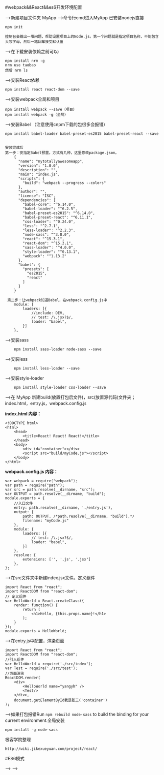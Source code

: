 #webpack&&React&&es6开发环境配置


—>新建项目文件夹  MyApp
—>命令行cmd进入MyApp 已安装nodejs直接
        
    npm init

    控制台会输出一堆问题，帮助设置项目上的Node.js。第一个问题就是指定项目名称，不能包含大写字母，然后一路回车接受默认值

—>在下载安装依赖之前可以:

    npm install nrm -g
    nrm use taobao
    然后 nrm ls


—>安装React依赖

    npm install react react-dom --save

—>安装webpack全局和项目
    
    npm install webpack --save（项目）
    npm install webpack -g（全局）    

—>安装Babel （注意使用cnpm下载的包很多会报错）
    
    npm install babel-loader babel-preset-es2015 babel-preset-react --save
        

    安装完成后
    第一步：安指定Babel预置，方式有几种，这里修改package.json。
        {
          "name": "mytotallyawesomeapp",
          "version": "1.0.0",
          "description": "",
          "main": "index.js",
          "scripts": {
            "build": "webpack --progress --colors"
          },
          "author": "",
          "license": "ISC",
          "dependencies": {
            "babel-core": "^6.14.0",
            "babel-loader": "^6.2.5",
            "babel-preset-es2015": "^6.14.0",
            "babel-preset-react": "^6.11.1",
            "css-loader": "^0.24.0",
            "less": "^2.7.1",
            "less-loader": "^2.2.3",
            "node-sass": "^3.8.0",
            "react": "^15.3.1",
            "react-dom": "^15.3.1",
            "sass-loader": "^4.0.0",
            "style-loader": "^0.13.1",
            "webpack": "^1.13.2"
          },
          "babel": {
            "presets": [
              "es2015",
              "react"
            ]
          }
        }

     第二步：让webpack知道Babel，在webpack.config.js中
        module: {
            loaders: [{
                //include: DEV,
                // test: /\.jsx?$/,
                loader: "babel",
            }]
        },

—>安装sass
    
        npm install sass-loader node-sass --save

—>安装less

        npm install less-loader --save

—>安装style-loader
    
        npm install style-loader css-loader --save

—>在 MyApp 新建build(放置打包后文件)，src(放置源代码)文件夹；
    index.html，entry.js，webpack.config.js

**index.html 内容：**

    <!DOCTYPE html>
    <html>
        <head>
            <title>React! React! React!</title>
        </head>
        <body>
            <div id="container"></div>
            <script src="build/myCode.js"></script>
        </body>
    </html>

**webpack.config.js 内容：**

    var webpack = require("webpack");
    var path = require("path");
    var src = path.resolve(__dirname, "src");
    var OUTPUT = path.resolve(__dirname, "build");
    module.exports = {
        //入口文件
        entry: path.resolve(__dirname, './entry.js'),
        output: {
            path: OUTPUT, /*path.resolve(__dirname, "build"),*/
            filename: "myCode.js"
        },
        module: {
            loaders: [{
                // test: /\.jsx?$/,
                loader: "babel",
            }]
        },
        resolve: {
            extensions: ['', '.js', '.jsx']
        },
    };

—>在src文件夹中新建index.jsx文件。定义组件
        
    import React from "react";
    import ReactDOM from "react-dom";
    // 定义组件
    var HelloWorld = React.createClass({
        render: function() {
            return (
                <h1>Hello, {this.props.name}!</h1>
            );
        }
    });
    module.exports = HelloWorld;

—>在entry.js中配置，渲染页面

    import React from "react";
    import ReactDOM from "react-dom";
    //引入组件
    var HelloWorld = require('./src/index');
    var Test = require('./src/test');
    //页面渲染
    ReactDOM.render(
        <div>
            <HelloWorld name="yangyh" />
            <Test/>
        </div>,
        document.getElementById我是张三('container')
    );

—>如果打包报错Run `npm rebuild node-sass` to build the binding for your current environment.全局安装

    npm install -g node-sass

极客学院整理

    http://wiki.jikexueyuan.com/project/react/

#ES6模式


—>
—>
